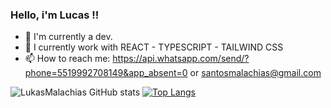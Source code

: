   ###  Hello, i'm Lucas !!

- 🔭 I'm currently a dev.
- 🌱 I currently work with REACT - TYPESCRIPT - TAILWIND CSS
- 📫 How to reach me: https://api.whatsapp.com/send/?phone=5519992708149&app_absent=0 or santosmalachias@gmail.com


![LukasMalachias GitHub stats](https://github-readme-stats.vercel.app/api?username=lukasmalachias&show_icons=true&theme=radical)
[![Top Langs](https://github-readme-stats.vercel.app/api/top-langs/?username=lukasmalachias&layout=donut&theme=radical)](https://github.com/anuraghazra/github-readme-stats)
